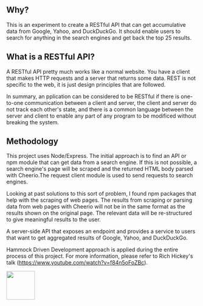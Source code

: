 ## Why?

This is an experiment to create a RESTful API that can get accumulative data from
Google, Yahoo, and DuckDuckGo. It should enable users to search for anything in the search engines and get back the top 25 results.

## What is a RESTful API?

A RESTful API pretty much works like a normal website. You have a client that makes HTTP requests and a server that returns some data. REST is not specific to the web, it is just design principles that are followed.

In summary, an pplication can be considered to be RESTful if there is one-to-one communication between a client and server, the client and server do not track each other's state, and there is a common language between the server and client to enable any part of any program to be modificed without breaking the system.

## Methodology

This project uses Node/Express. The initial approach is to find an API or npm module that can get data from a search engine. If this is not possible, a search engine's page will be scraped and the returned HTML body parsed with Cheerio.The request client module is used to send requests to search engines.

Looking at past solutions to this sort of problem, I found npm packages that help with the scraping of web pages. The results from scraping or parsing data from web pages with Cheerio will not be in the same format as the results shown on the original page. The relevant data will be re-structured to give meaningful results to the user.

A server-side API that exposes an endpoint and provides a service to users that want to get aggregated results of Google, Yahoo, and DuckDuckGo.

Hammock Driven Development approach is applied during the entire process of this project. For more information, please refer to Rich Hickey's talk (https://www.youtube.com/watch?v=f84n5oFoZBc).

<a href='http://www.recurse.com' title='Made with love at the Recurse Center'><img src='https://cloud.githubusercontent.com/assets/2883345/11322975/9e575dce-910b-11e5-9f47-1fb1b530a4bd.png' height='75px'/></a>
